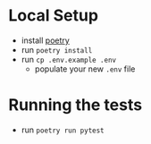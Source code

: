 # Local Setup
- install [poetry](https://python-poetry.org/docs/#installation)
- run `poetry install`
- run `cp .env.example .env`
    - populate your new `.env` file

# Running the tests
- run `poetry run pytest`